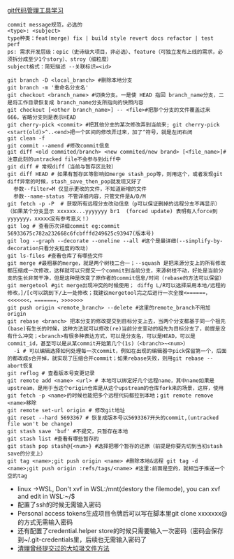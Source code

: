 [git代码管理工具学习](https://git-scm.com/book/zh/v2)
```
commit message规范，必选的
<type>: <subject>
type种类：feat(merge) fix | build style revert docs refactor | test perf
ps: 需求开发层级：epic（史诗级大项目，非必选）、feature（可独立发布上线的需求，必须拆分成至少1个story）、stroy（细粒度）
subject格式：简短描述 --关联标识=<id>

git branch -D <local_branch> #删除本地分支
git branch -m '重命名分支名'
git checkout <branch_name> #切换分支。一是使 HEAD 指回 branch_name分支，二是将工作目录恢复成 branch_name分支所指向的快照内容
git checkout [<other branch_name>] -- <file>#把那个分支的文件覆盖过来 666，省略分支则是表示HEAD
git cherry-pick <commit> #把其他分支的某次修改弄到当前来; git cherry-pick <start(old)>^..<end>把一个区间的修改弄过来，加了^符号，就是左闭右闭
git clean -f
git commit --amend #修改commit信息
git diff <old commited/branch> <new commited/new brand> [<file_name>]#注意此刻的untracked file不会参与到diff中
git diff # 常规diff（当前与暂存区比较）
git diff HEAD # 如果有暂存区等影响如merge stash_pop等，则用这个，或者发现git diff异常的时候，stash_save_then_pop就发现又好了
  参数--filter=M 仅显示更改的文件，不知道新增的文件
  参数--name-status 不管详细内容，只管文件是A/D/M
git fetch -p -P  # 获取所有远程分支改动信息（p可以保证删掉的远程分支不再显示）（如果某个分支显示 xxxxxx...yyyyyyy br1  (forced update) 表明有人force到yyyyyyy，xxxxx没有参考意义！）
git log # 查看历次详细commit eg:commit 56933675c782a232668c6fcbfffd249625c93947(版本号)
git log --graph --decorate --oneline --all #这个是最详细(--simplify-by-decoration只看分支粒度的改动)
git ls-files #查看仓库了有哪些文件
git merge #最粗暴的merge，就是两个树枝二合一；--squash 是把来源分支上的所有修改都压缩成一次修改，这样就可以只提交一个commit到当前分支，来源树枝不动，好处是当前分支的生长非常干净，但是这种是改变了原作者的commit信息/时间（rebase的方法可以保留）
git mergetool #git merge出现冲突的时候使用； diffg L/R可以选择采用本地/远程的修改，]/[c可以跳到下/上一处修改；我建议mergetool完之后进行一次全搜<======，<<<<<<<，=======，>>>>>>>
git push origin <remote_branch> --delete #这里的remote_branch不用加origin
git rebase <branch> 把本分支的修改提交到目标分支上去，当两个分支都基于同一个祖先(base)有生长的时候，这种方法就可以修改(re)当前分支变动的祖先为目标分支了，前提是没有什么冲突；<branch>有很多种表达方式，可以是分支名，可以是HEAD，可以是commit_id，甚至可以是从某commit开始第几个(1s)（<branch>~<num>）
  -i # 可以编辑选择如何处理每一次commit，例如在出现的编辑器中pick保留第一个，后面的都改成s合并掉，就实现了压缩合并commit；如果rebase失败，则用git rebase --abort恢复
git reflog # 查看版本号变更记录
git remote add <name> <url> # 本地可以绑定好几个远程name，其中name如果是upstream，是用于当这个origin仓库是从这个upstream的仓库fork来的场景，这样，使用git fetch -p <name>的时候也能把多个远程代码都拉到本地；git remote remove <name>移除
git remote set-url origin # 修改git地址
git reset --hard 5693367 # 恢复成版本号以5693367开头的commit,(untracked file won't be change)
git stash save 'buf' #不提交，只暂存在本地
git stash list #查看有哪些暂存的
git stash pop stash@{<num>} #选择把哪个暂存的还原（前提是你要先切到当初stash save的分支上）
git tag <name>;git push origin <name> #删除本地&远程 git tag -d <name>;git push origin :refs/tags/<name> #这里:前面是空的，就相当于推送一个空的tag
```
- linux ->WSL, Don't xvf in WSL:/mnt(destory the filemode), you can xvf and edit in WSL:~/$
- 配置了ssh的时候无需输入密码
- Personal access tokens生成项目令牌后可以写在脚本里git clone xxxxxxx<tokens>@<git-path> <branch>的方式无需输入密码
- 还有配置了credential.helper store的时候只需要输入一次密码（密码会保存到~/.git-credentials里，后续也无需输入密码了
- [清理曾经提交过的大垃圾文件方法](https://www.cnblogs.com/qinghe123/p/13230392.html?utm_source=tuicool)